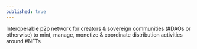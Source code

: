 ```yaml
---
published: true
---
```

Interoperable p2p network for creators & sovereign communities (#DAOs or otherwise) to mint, manage, monetize & coordinate distribution activities around #NFTs

